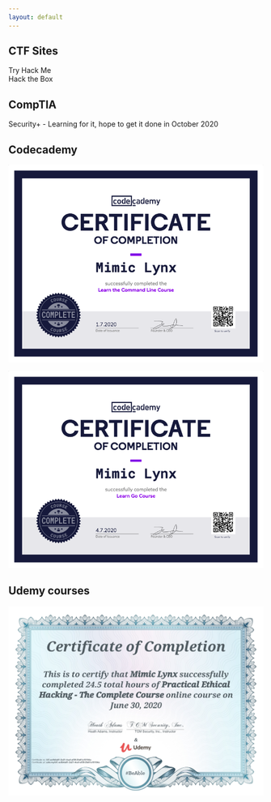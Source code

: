 ```yaml
---
layout: default
---
```

## CTF Sites

<dl>
<dt>Try Hack Me</dt>
<dd><script src="https://tryhackme.com/badge/68342"></script></dd>
<dt>Hack the Box</dt>
<dd><script src="https://www.hackthebox.eu/badge/326651"></script></dd>
</dl>

## CompTIA

Security+ - Learning for it, hope to get it done in October 2020


## Codecademy 

![bash](assets/img/Codecademy_bash.png)

![go](assets/img/Codecademy_go.png)

## Udemy courses

![hacking101](assets/img/UC-acfb4a81-2a21-4caf-af39-2fa61a10104a.jpg)
